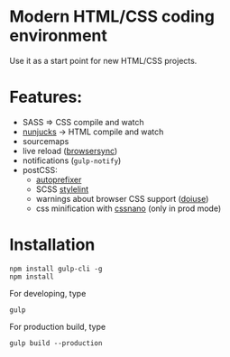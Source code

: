 # Modern HTML/CSS coding environment

Use it as a start point for new HTML/CSS projects.

# Features:

 * SASS => CSS compile and watch
 * [nunjucks](https://mozilla.github.io/nunjucks/) -> HTML compile and watch
 * sourcemaps
 * live reload ([browsersync](https://browsersync.io/))
 * notifications (`gulp-notify`)
 * postCSS: 
   + [autoprefixer](https://github.com/postcss/autoprefixer)
   + SCSS [stylelint](https://stylelint.io/)
   + warnings about browser CSS support ([doiuse](https://github.com/anandthakker/doiuse))
   + css minification with [cssnano](http://cssnano.co/) (only in prod mode)

# Installation

```
npm install gulp-cli -g
npm install
```

For developing, type

```
gulp
```

For production build, type

```
gulp build --production
```
